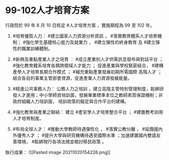# 99-102人才培育方案
行政院於 99 年 8 月 10 日核定 #人才培育方案 ，實施期程為 99 至 102 年。

1. #培育優質人力：
 #建立國家人力資源分析資訊 ， #落實教育體系人才培育機制； #強化學生基礎核心能力及就業力 ， #建立彈性的終身教育 及 #建立彈性的職業訓練體制。

2. #新興及重點產業人才之培育 ：
 #成立產業別人才供需訊息發布與對話平台 ； #強化教育體系培育各類跨領域人才能力 ； 促進產業與學校緊密結合， #建構產學人才培育長期合作模式 ； #補充重點產業發展初期所需國際 高階人才 ；結合各目的事業主管部會資源，促進產業人力資源發展能量。 

3. #精進公共事務人力：
公務人力之培訓 ，建立高階主管特別管理制度，鬆綁研發人才進用；中小學師資培訓面，發展專業標準本位之教師素質保證機制；非政府組織人力培訓面， 培訓政策的擬定與合作平台的建構。 

4. #強化教育與產業之聯結：
建立 #產官學人才培育整合平台 ； #建置教考訓用人才培育制度。 

5. #布局全球人才：
 #推動大學教師待遇彈性化 ， #落實公教分離 ， #延攬國內外優秀人才 ； #提升大學與研究機構待遇至國際水準 ；加速建置國內雙語友善環境， #鬆綁現行各項法規並檢討移民政策 。

執行成果：
![[Pasted image 20211020154226.png]]
